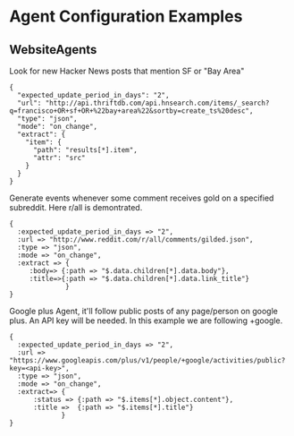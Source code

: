 # Agent Configuration Examples

## WebsiteAgents

Look for new Hacker News posts that mention SF or "Bay Area"

    {
      "expected_update_period_in_days": "2",
      "url": "http://api.thriftdb.com/api.hnsearch.com/items/_search?q=francisco+OR+sf+OR+%22bay+area%22&sortby=create_ts%20desc",
      "type": "json",
      "mode": "on_change",
      "extract": {
        "item": {
          "path": "results[*].item",
          "attr": "src"
        }
      }
    }


Generate events whenever some comment receives gold on a specified subreddit. Here r/all is demontrated.


    {
      :expected_update_period_in_days => "2",
      :url => "http://www.reddit.com/r/all/comments/gilded.json",
      :type => "json",
      :mode => "on_change",
      :extract => {
         :body=> {:path => "$.data.children[*].data.body"},
         :title=>{:path => "$.data.children[*].data.link_title"}
                  }
    }


Google plus Agent, it'll follow public posts of any page/person on google plus. An API key will be needed. In this example we are following +google. 

    {                                                                                                          
      :expected_update_period_in_days => "2",                                                                       
      :url => "https://www.googleapis.com/plus/v1/people/+google/activities/public?key=<api-key>",                   
      :type => "json",                                                                                                
      :mode => "on_change",                                                                                           
      :extract=> {                                                                                                    
          :status => {:path => "$.items[*].object.content"},                                                              
          :title =>  {:path => "$.items[*].title"}                                                                         
                 }                                                                                                       
    }